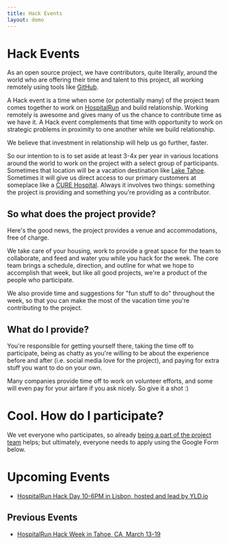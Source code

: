 ```yaml
---
title: Hack Events
layout: demo
---
```


# Hack Events
As an open source project, we have contributors, quite literally, around the world who are offering their time and talent to this project, all working remotely using tools like [GitHub](https://github.com/HospitalRun/hospitalrun-frontend). 

A Hack event is a time when some (or potentially many) of the project team comes together to work on [HospitalRun](https://github.com/HospitalRun) and build relationship. Working remotely is awesome and gives many of us the chance to contribute time as we have it. A Hack event complements that time with opportunity to work on strategic problems in proximity to one another while we build relationship. 

We believe that investment in relationship will help us go further, faster.

So our intention to is to set aside at least 3-4x per year in various locations around the world to work on the project with a select group of participants. Sometimes that location will be a vacation destination like [Lake Tahoe](https://www.vrbo.com/644606). Sometimes it will give us direct access to our primary customers at someplace like a [CURE Hospital](https://cure.org/zambia). Always it involves two things: something the project is providing and something you're providing as a contributor.

## So what does the project provide?
Here's the good news, the project provides a venue and accommodations, free of charge. 

We take care of your housing, work to provide a great space for the team to collaborate, and feed and water you while you hack for the week. The core team brings a schedule, direction, and outline for what we hope to accomplish that week, but like all good projects, we're a product of the people who participate. 

We also provide time and suggestions for "fun stuff to do" throughout the week, so that you can make the most of the vacation time you're contributing to the project.

## What do I provide?
You're responsible for getting yourself there, taking the time off to participate, being as chatty as you're willing to be about the experience before and after (i.e. social media love for the project), and paying for extra stuff you want to do on your own.

Many companies provide time off to work on volunteer efforts, and some will even pay for your airfare if you ask nicely. So give it a shot :)

# Cool. How do I participate?
We vet everyone who participates, so already [being a part of the project team](https://github.com/HospitalRun/hospitalrun-frontend/blob/master/.github/CONTRIBUTING.md) helps; but ultimately, everyone needs to apply using the Google Form below.

# Upcoming Events
- <a href="/lisbon" class="nav-link" target="_blank">HospitalRun Hack Day 10-6PM in Lisbon, hosted and lead by YLD.io</a>

## Previous Events
- <a href="/hack-week" class="nav-link" target="_blank">HospitalRun Hack Week in Tahoe, CA, March 13-19</a>